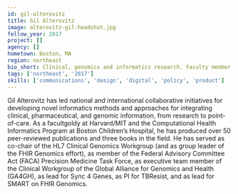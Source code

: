 ```yaml
---
id: gil-alterovitz
title: Gil Alterovitz
image: alterovitz-gil-headshot.jpg
fellow_year: 2017
project: []
agency: []
hometown: Boston, MA
region: northeast
bio_short: Clinical, genomics and informatics research. Faculty member at Harvard/MIT and the Computational Health Informatics Program at Boston Children’s Hospital
tags: ['northeast', '2017']
skills: ['communications', 'design', 'digital', 'policy', 'product']
---
```


Gil Alterovitz has led national and international collaborative initiatives for developing novel informatics methods and approaches for integrating clinical, pharmaceutical, and genomic information, from research to point-of-care.  As a facultgoldy at Harvard/MIT and the Computational Health Informatics Program at Boston Children’s Hospital, he has produced over 50 peer-reviewed publications and three books in the field.  He has served as co-chair of the HL7 Clinical Genomics Workgroup (and as group leader of the FHIR Genomics effort), as member of the Federal Advisory Committee Act (FACA) Precision Medicine Task Force, as executive team member of the Clinical Workgroup of the Global Alliance for Genomics and Health (GA4GH), as lead for Sync 4 Genes, as PI for TBResist, and as lead for SMART on FHIR Genomics.
